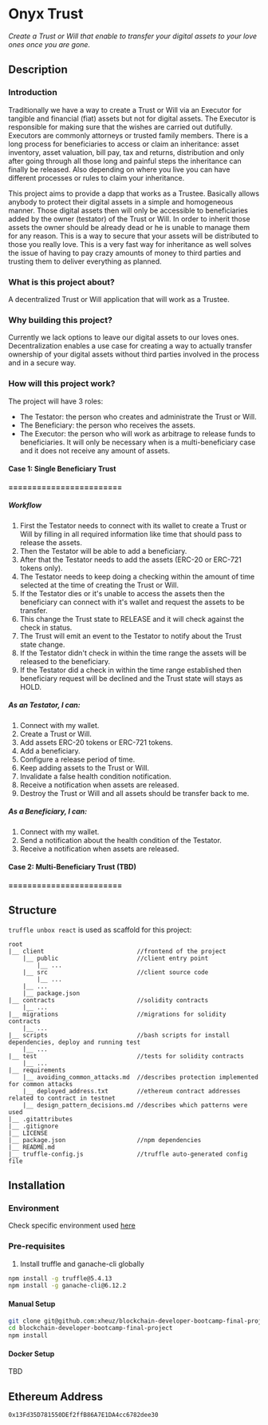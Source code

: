 # Onyx Trust

_Create a Trust or Will that enable to transfer your digital assets to your love ones once you are gone._

## Description
### Introduction

Traditionally we have a way to create a Trust or Will via an Executor for tangible and financial (fiat) assets but not for digital assets. The Executor is responsible for making sure that the wishes are carried out dutifully. Executors are commonly attorneys or trusted family members. There is a long process for beneficiaries to access or claim an inheritance: asset inventory, asset valuation, bill pay, tax and returns, distribution and only after going through all those long and painful steps the inheritance can finally be released. Also depending on where you live you can have different processes or rules to claim your inheritance.

This project aims to provide a dapp that works as a Trustee. Basically allows anybody to protect their digital assets in a simple and homogeneous manner. Those digital assets then will only be accessible to beneficiaries added by the owner (testator) of the Trust or Will. In order to inherit those assets the owner should be already dead or he is unable to manage them for any reason. This is a way to secure that your assets will be distributed to those you really love. This is a very fast way for inheritance as well solves the issue of having to pay crazy amounts of money to third parties and trusting them to deliver everything as planned.

### What is this project about?

A decentralized Trust or Will application that will work as a Trustee.

### Why building this project?

Currently we lack options to leave our digital assets to our loves ones. Decentralization enables a use case for creating a way to actually transfer ownership of your digital assets without third parties involved in the process and in a secure way.

### How will this project work?

The project will have 3 roles:
- The Testator: the person who creates and administrate the Trust or Will.
- The Beneficiary: the person who receives the assets.
- The Executor: the person who will work as arbitrage to release funds to beneficiaries. It will only be necessary when is a multi-beneficiary case and it does not receive any amount of assets.

#### Case 1: Single Beneficiary Trust
#### ========================

##### Workflow

1. First the Testator needs to connect with its wallet to create a Trust or Will by filling in all required information like time that should pass to release the assets.
1. Then the Testator will be able to add a beneficiary.
1. After that the Testator needs to add the assets (ERC-20 or ERC-721 tokens only).
1. The Testator needs to keep doing a checking within the amount of time selected at the time of creating the Trust or Will.
1. If the Testator dies or it's unable to access the assets then the beneficiary can connect with it's wallet and request the assets to be transfer.
1. This change the Trust state to RELEASE and it will check against the check in status.
1. The Trust will emit an event to the Testator to notify about the Trust state change.
1. If the Testator didn't check in within the time range the assets will be released to the beneficiary.
1. If the Testator did a check in within the time range established then beneficiary request will be declined and the Trust state will stays as HOLD.


##### As an Testator, I can:

1. Connect with my wallet.
1. Create a Trust or Will.
1. Add assets ERC-20 tokens or ERC-721 tokens.
1. Add a beneficiary.
1. Configure a release period of time.
1. Keep adding assets to the Trust or Will.
1. Invalidate a false health condition notification.
1. Receive a notification when assets are released.
1. Destroy the Trust or Will and all assets should be transfer back to me.

##### As a Beneficiary, I can:

1. Connect with my wallet.
1. Send a notification about the health condition of the Testator.
1. Receive a notification when assets are released.

#### Case 2: Multi-Beneficiary Trust (TBD)
#### ========================
<!-- 
##### As an Testator, I can:

1. Do all things as in the Single Beneficiary Case.
1. Add as many beneficiaries as desire.
1. Select how the assets will be distributed among the beneficiaries.

##### As a Beneficiary, I can (TBD):

1. Do all things as in the Single Beneficiary Case.

##### As an Executor, I can (TBD): -->


<!-- Walk through a single workflow for the future user of your project. Once you have a general idea of what you'd like to do, isolate some of the actions a user will take. Write -->

<!-- By default everything should be distributed equally among beneficiaries. He can optionally place a weight for the split the asset in the case the asset is an ERC-20 compatible token.

Then him needs to add beneficiaries that will inherit the assets.
He can also provide an specific asset to belongs to an specific beneficiary whenever the asset is ERC-20 or ERC-721. -->

<!-- Pseudocode is a great tool for this exercise When thinking through the actions your future users will take, it can help to write out the steps in plain language!  -->

## Structure

<!-- describes the directory structure -->
`truffle unbox react` is used as scaffold for this project:

```
root
|__ client                          //frontend of the project
    |__ public                      //client entry point
        |__ ...
    |__ src                         //client source code
        |__ ...
    |__ ...
    |__ package.json
|__ contracts                       //solidity contracts
    |__ ...
|__ migrations                      //migrations for solidity contracts
    |__ ...
|__ scripts                         //bash scripts for install dependencies, deploy and running test
    |__ ...
|__ test                            //tests for solidity contracts
    |__ ...
|__ requirements
    |__ avoiding_common_attacks.md  //describes protection implemented for common attacks
    |__ deployed_address.txt        //ethereum contract addresses related to contract in testnet 
    |__ design_pattern_decisions.md //describes which patterns were used
|__ .gitattributes
|__ .gitignore
|__ LICENSE
|__ package.json                    //npm dependencies
|__ README.md
|__ truffle-config.js               //truffle auto-generated config file
```

## Installation

### Environment

Check specific environment used [here](./environment.md)

### Pre-requisites

1. Install truffle and ganache-cli globally

```bash
npm install -g truffle@5.4.13
npm install -g ganache-cli@6.12.2
```

#### Manual Setup

```bash
git clone git@github.com:xheuz/blockchain-developer-bootcamp-final-project.git
cd blockchain-developer-bootcamp-final-project
npm install
```

#### Docker Setup

TBD


## Ethereum Address

`0x13Fd35D781550DEf2ffB86A7E1DA4cc6782dee30`